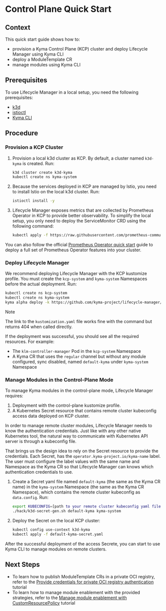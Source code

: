 # Control Plane Quick Start

## Context

This quick start guide shows how to:

- provision a Kyma Control Plane (KCP) cluster and deploy Lifecycle Manager using Kyma CLI
- deploy a ModuleTemplate CR
- manage modules using Kyma CLI

## Prerequisites

To use Lifecycle Manager in a local setup, you need the following prerequisites:

- [k3d](https://k3d.io/)
- [istioctl](https://istio.io/latest/docs/setup/install/istioctl/)
- [Kyma CLI](https://kyma-project.io/#/04-operation-guides/operations/01-install-kyma-CLI)

## Procedure

### Provision a KCP Cluster

1. Provision a local k3d cluster as KCP. By default, a cluster named `k3d-kyma` is created. Run:

   ```bash
   k3d cluster create k3d-kyma
   kubectl create ns kyma-system
   ```

2. Because the services deployed in KCP are managed by Istio, you need to install Istio on the local k3d cluster. Run:

   ```bash
   istioctl install -y
   ```

3. Lifecycle Manager exposes metrics that are collected by Prometheus Operator in KCP to provide better observability. To simplify the local setup, you only need to deploy the ServiceMonitor CRD using the following command:

   ```bash
   kubectl apply -f https://raw.githubusercontent.com/prometheus-community/helm-charts/main/charts/kube-prometheus-stack/charts/crds/crds/crd-servicemonitors.yaml
   ```

You can also follow the official [Prometheus Operator quick start](https://prometheus-operator.dev/docs/prologue/quick-start/) guide to deploy a full set of Prometheus Operator features into your cluster.

### Deploy Lifecycle Manager

We recommend deploying Lifecycle Manager with the KCP kustomize profile. You must create the `kcp-system` and `kyma-system` Namespaces before the actual deployment. Run:

   ```bash
   kubectl create ns kcp-system
   kubectl create ns kyma-system
   kyma alpha deploy -k https://github.com/kyma-project/lifecycle-manager/config/control-plane
   ```

   > [!NOTE]
   > The link to the `kustomization.yaml` file works fine with the command but returns 404 when called directly.

If the deployment was successful, you should see all the required resources. For example:

- The `klm-controller-manager` Pod in the `kcp-system` Namespace
- A Kyma CR that uses the `regular` channel but without any module configured, sync disabled, named `default-kyma` under `kyma-system` Namespace

### Manage Modules in the Control-Plane Mode

To manage Kyma modules in the control-plane mode, Lifecycle Manager requires:

1. Deployment with the control-plane kustomize profile.
2. A Kubernetes Secret resource that contains remote cluster kubeconfig access data deployed on KCP cluster.

In order to manage remote cluster modules, Lifecycle Manager needs to know the authentication credentials. Just like with any other native Kubernetes tool, the natural way to communicate with Kubernetes API server is through a kubeconfig file.

That brings us the design idea to rely on the Secret resource to provide the credentials. Each Secret, has the `operator.kyma-project.io/kyma-name` label. The user must configure the label values with the same name and Namespace as the Kyma CR so that Lifecycle Manager can knows which authentication credentials to use.

1. Create a Secret yaml file named `default-kyma` (the same as the Kyma CR name) in the `kyma-system` Namespace (the same as the Kyma CR Namespace), which contains the remote cluster kubeconfig as `data.config`. Run:

   ```bash
   export KUBECONFIG=[path to your remote cluster kubeconfig yaml file]
   ./hack/k3d-secret-gen.sh default-kyma kyma-system
   ```

2. Deploy the Secret on the local KCP cluster:

   ```bash
   kubectl config use-context k3d-kyma 
   kubectl apply -f default-kyma-secret.yaml
   ```

After the successful deployment of the access Secrete, you can start to use Kyma CLI to manage modules on remote clusters.

## Next Steps

- To learn how to publish ModuleTemplate CRs in a private OCI registry, refer to the [Provide credentials for private OCI registry authentication](../developer-tutorials/config-private-registry.md) tutorial
- To learn how to manage module enablement with the provided strategies, refer to the [Manage module enablement with CustomResourcePolicy](02-10-manage-module-with-custom-resource-policy.md) tutorial
